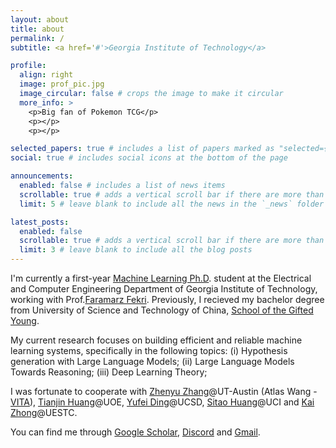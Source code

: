 ```yaml
---
layout: about
title: about
permalink: /
subtitle: <a href='#'>Georgia Institute of Technology</a>

profile:
  align: right
  image: prof_pic.jpg
  image_circular: false # crops the image to make it circular
  more_info: >
    <p>Big fan of Pokemon TCG</p>
    <p></p>
    <p></p>

selected_papers: true # includes a list of papers marked as "selected={true}"
social: true # includes social icons at the bottom of the page

announcements:
  enabled: false # includes a list of news items
  scrollable: true # adds a vertical scroll bar if there are more than 3 news items
  limit: 5 # leave blank to include all the news in the `_news` folder

latest_posts:
  enabled: false
  scrollable: true # adds a vertical scroll bar if there are more than 3 new posts items
  limit: 3 # leave blank to include all the blog posts
---
```


I'm currently a first-year [Machine Learning Ph.D](https://ml.gatech.edu/phd). student at the Electrical and Computer Engineering Department of Georgia Institute of Technology, working with Prof.[Faramarz Fekri](https://fekri.ece.gatech.edu/). Previously, I recieved my bachelor degree from University of Science and Technology of China, [School of the Gifted Young](https://sgy.ustc.edu.cn/mainm.htm). 

My current research focuses on building efficient and reliable machine learning systems, specifically in the following topics: 
(i) Hypothesis generation with Large Language Models; 
(ii) Large Language Models Towards Reasoning; 
(iii) Deep Learning Theory;

I was fortunate to cooperate with [Zhenyu Zhang](https://zhenyu.gallery/)@UT-Austin (Atlas Wang - [VITA](https://vita-group.github.io/)), [Tianjin Huang](https://tianjinyellow.github.io/)@UOE, [Yufei Ding](https://picassolab.squarespace.com/yufei)@UCSD, [Sitao Huang](https://sitaohuang.com/)@UCI and [Kai Zhong](https://www.researchgate.net/scientific-contributions/Kai-Zhong-2196706297)@UESTC.

You can find me through [Google Scholar](https://scholar.google.com/citations?hl=zh-CN&user=rIdbp9QAAAAJ), [Discord](https://discord.gg/uHQ6brs5) and [Gmail](haotianhu603@gmail.com).

